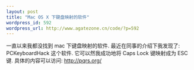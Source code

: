 ```yaml
--- 
layout: post
title: "Mac OS X 下键盘映射的软件"
wordpress_id: 592
wordpress_url: http://www.agatezone.cn/code/?p=592
---
```

一直以来我都没找到 mac 下键盘映射的软件. 最近在同事的介绍下我发现了: PCKeyboardHack 这个软件. 它可以然我成功地将 Caps Lock 键映射成为 ESC 键.
具体的内容可以访问: http://pqrs.org/
